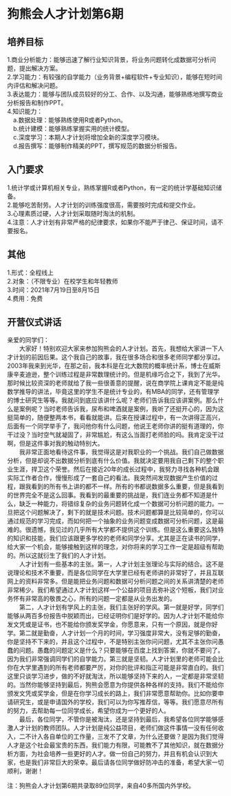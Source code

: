 # 狗熊会人才计划第6期
## 培养目标
1.商业分析能力：能够迅速了解行业知识背景，将业务问题转化成数据可分析问题，提出解决方案。<br>
2.学习能力：有较强的自学能力（业务背景+编程软件+专业知识），能够在短时间内评估和解决问题。<br>
3.表达能力：能够与团队成员较好的分工、合作、以及沟通，能够熟练地撰写商业分析报告和制作PPT。<br>
4.知识能力：<br>
&emsp;a.数据处理：能够熟练使用R或者Python。<br>
&emsp;b.统计建模：能够熟练掌握实用的统计模型。<br>
&emsp;c.深度学习：本期人才计划将增加全新的深度学习模块。<br>
&emsp;d.报告撰写：能够制作精美的PPT，撰写规范的数据分析报告。<br>
## 入门要求
1.统计学或计算机相关专业，熟练掌握R或者Python，有一定的统计学基础知识储备。<br>
2.能够吃苦耐劳。人才计划的训练强度很高，需要按时完成和提交作业。<br>
3.心理素质过硬，人才计划采取随时淘汰的机制。<br>
4.注意：人才计划有非常严格的纪律要求，如果你不能严于律己、保证时间，请不要报名。<br>
## 其他
1.形式：全程线上<br>
2.对象：（不限专业）在校学生和年轻教师<br>
3.时间：2021年7月19日至8月15日<br>
4.费用：免费<br>
## 开营仪式讲话
亲爱的同学们：<br>
&emsp;&emsp;大家好！特别欢迎大家来参加狗熊会的人才计划。首先，我想给大家讲一下人才计划的前因后果。这个我自己的故事，我在很多场合和很多老师同学都分享过。2003年我来到光华，在那之前，我本科是在北大数院的概率统计系，博士在威斯康辛麦迪逊，整个训练过程是非常数理统计的。但是机缘巧合之下，我到了光华。那时候比较资深的老师就给了我一些很善意的提醒，说在商学院上课肯定不能是纯数学推导的讲法，毕竟这里的学生不是统计专业的，有MBA的同学，还有管理学的博士研究生等等。我就问到底应该讲什么呢？老师们告诉我应该讲案例。那么什么是案例呢？当时老师告诉我，尿布和啤酒就是案例，我听了还挺开心的，因为这挺简单的，随便整两本书，看看就能讲。后来在授课过程中，有一次讲得正高兴，后面有一个同学举手了，我问他你有什么问题，他说王老师你讲的挺有道理的，你干过没？当时空气就凝固了，非常尴尬，有这么当面打老师脸的吗。我肯定没干过啊，但是这件事对我的触动特别大。<br>
&emsp;&emsp;我非常正面地看待这件事，我觉得这是对我职业的一个挑战。我们自己做数据分析，但是却说不出数据分析到底有什么价值。我就决定要用我自己剩下的整个职业生涯，捍卫这个荣誉。然后在接近20年的成长过程中，我努力寻找各种机会跟实际工作者合作，慢慢形成了一套自己的看法。我突然间发现数据产生价值的过程，跟我看到的所有书上讲的都不一样。所有的书都说数据多么重要，但是我看到的世界完全不是这么回事。我看到的最重要的挑战是，我们连业务都不知道是什么，缺乏一种能力，将错综复杂的业务问题转化成一个数据可分析问题的能力。一旦把这个问题解决了，剩下的就是技术问题。技术问题都算是比较简单的，你可以通过规范的学习完成，而如何把一个抽象的业务问题变成数据可分析问题，这是最难的。很遗憾，我见过的几乎所有大学都不提供这个训练。但是这么重要这么独特的知识和技能，我们应该跟更多学校的老师和同学分享。尤其是正在读书的同学，给大家一个机会，能够接触到这样的理念，对你将来的学习工作一定是超级有帮助的。所以这就衍生了我们的人才计划。<br>
&emsp;&emsp;人才计划有一些基本的主张。第一，人才计划主张理论与实际的结合。这不是说理论和技术不重要，而是各位同学在大学里已经有老师讲的非常好了，并且互联网上的资料非常多。但是能把业务问题和数据可分析问题之间的关系讲清楚的老师非常稀少。我们希望通过人才计划这样一个公益的项目去弥补这个短板，我们对业务怀有非常高的敬畏之心，所有的问题一定都是从业务出发的。<br>
&emsp;&emsp;第二，人才计划有学风上的主张，我们主张好的学风。第一就是好学，同学们能够从两百多份报告中脱颖而出，已经证明你们是好学的。因为人才计划不能给你发文凭或是证书，也不能给你颁发奖学金，你愿意来，只有一个原因，就是你好学。第二就是勤奋，人才计划一个月的时间，学习强度非常大，没有足够的勤奋，你是坚持不下来的，并且这个过程中，不是特别主张你问问题，尤其不主张你问愚蠢的问题。愚蠢的问题定义是什么？只要能够在百度上找到答案，你就不要问了。因为我们非常强调同学们的自学能力。第三就是坚韧。人才计划里的老师可能会比你在大学里遇到的所有老师都要严厉，对你的批评和指正可能是非常直白的。我们这里只谈学习进步，做的不好就淘汰，所以能够坚持下来的人，一定都是非常坚韧的。当然你能够坚持到最后，狗熊会愿意为你提供各种各样的支持。我们不能给你颁发文凭或奖学金，但是在你学习成长的路上，我们非常愿意帮助你。比如你要申请研究生，或是申请国外的学校，我们可以为你写推荐信，等等。我们愿意尽所有的努力，去帮助每一位同学成长，希望你成为一个更好的人。<br>
&emsp;&emsp;最后，各位同学，不管你是被淘汰，还是坚持到最后，我希望各位同学能够感激人才计划的教师团队。人才计划是纯公益项目，老师们做这件事情一没有任何收入，二不计入各自单位的工作量，三发不了文章，为什么还要做？是因为我们觉得人才是这个社会最宝贵的东西，我们能力有限，可能教不了其他知识，就在数据分析方面，为社会培养一些更好的人才。做一份自己的努力，并且有机会认识到大家，也是我们非常巨大的荣幸。最后请各位同学做好防冲击的准备，希望大家一切顺利，谢谢！<br>

注：狗熊会人才计划第6期共录取89位同学，来自40多所国内外学校。
